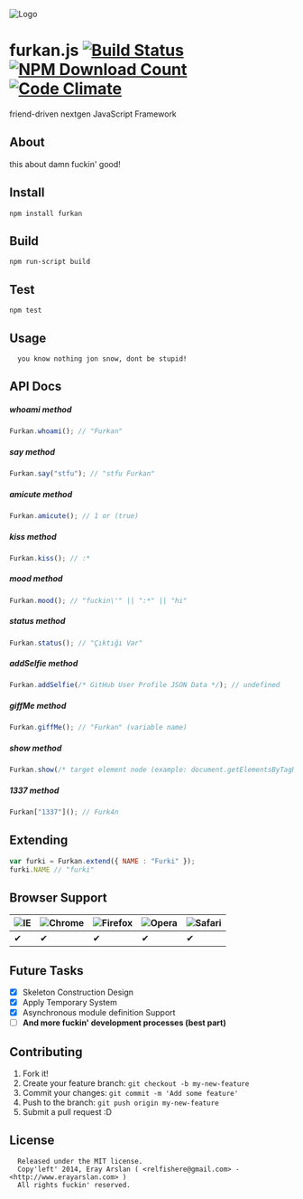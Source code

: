 ![Logo](http://blog.furkanbasaran.com/assets/favicons/favicon-96x96.png?v=a0cf1ee61c)

<!---
http://s22.postimg.org/6xx3msko1/super2.png
-->

# furkan.js [![Build Status](https://secure.travis-ci.org/erayarslan/furkan.png)](http://travis-ci.org/erayarslan/furkan) [![NPM Download Count](http://img.shields.io/npm/dm/furkan.png)](https://www.npmjs.org/package/furkan) [![Code Climate](https://codeclimate.com/github/erayarslan/furkan/badges/gpa.png)](https://codeclimate.com/github/erayarslan/furkan)

friend-driven nextgen JavaScript Framework

## About

this about damn fuckin' good!

## Install

```
npm install furkan
```

## Build

```
npm run-script build
```

## Test

```
npm test
```

## Usage

      you know nothing jon snow, dont be stupid!
      
## API Docs

##### whoami method
```javascript
Furkan.whoami(); // "Furkan"
```

##### say method
```javascript
Furkan.say("stfu"); // "stfu Furkan"
```

##### amicute method
```javascript
Furkan.amicute(); // 1 or (true)
```

##### kiss method
```javascript
Furkan.kiss(); // :*
```

##### mood method
```javascript
Furkan.mood(); // "fuckin\'" || ":*" || "hi"
```

##### status method
```javascript
Furkan.status(); // "Çıktığı Var"
```

##### addSelfie method
```javascript
Furkan.addSelfie(/* GitHub User Profile JSON Data */); // undefined
```

##### giffMe method
```javascript
Furkan.giffMe(); // "Furkan" (variable name)
```

##### show method
```javascript
Furkan.show(/* target element node (example: document.getElementsByTagName('body')[0])  */); // undefined
```

##### 1337 method
```javascript
Furkan["1337"](); // Furk4n
```

## Extending

```javascript
var furki = Furkan.extend({ NAME : "Furki" });
furki.NAME // "furki"
```

## Browser Support

![IE](https://cloud.githubusercontent.com/assets/398893/3528325/20373e76-078e-11e4-8e3a-1cb86cf506f0.png) | ![Chrome](https://cloud.githubusercontent.com/assets/398893/3528328/23bc7bc4-078e-11e4-8752-ba2809bf5cce.png) | ![Firefox](https://cloud.githubusercontent.com/assets/398893/3528329/26283ab0-078e-11e4-84d4-db2cf1009953.png) | ![Opera](https://cloud.githubusercontent.com/assets/398893/3528330/27ec9fa8-078e-11e4-95cb-709fd11dac16.png) | ![Safari](https://cloud.githubusercontent.com/assets/398893/3528331/29df8618-078e-11e4-8e3e-ed8ac738693f.png)
--- | --- | --- | --- | --- |
 ✔ | ✔ | ✔ | ✔ | ✔ |

## Future Tasks

- [x] Skeleton Construction Design
- [x] Apply Temporary System
- [x] Asynchronous module definition Support
- [ ] **And more fuckin' development processes (best part)**

## Contributing

1. Fork it!
2. Create your feature branch: `git checkout -b my-new-feature`
3. Commit your changes: `git commit -m 'Add some feature'`
4. Push to the branch: `git push origin my-new-feature`
5. Submit a pull request :D

## License

      Released under the MIT license.
      Copy'left' 2014, Eray Arslan ( <relfishere@gmail.com> - <http://www.erayarslan.com> )
      All rights fuckin' reserved.
